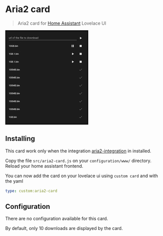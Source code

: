 # Aria2 card

> Aria2 card for [Home Assistant](https://www.home-assistant.io/) Lovelace UI

![screenshot](./doc/card.jpg)

## Installing

This card work only when the integration [aria2-integration](https://github.com/deblockt/hass-aria2) in installed.

Copy the file `src/aria2-card.js` on your `configuration/www/` directory. Reload your home assistant frontend.

You can now add the card on your lovelace ui using `custom card` and with the yaml

``` yaml
type: custom:aria2-card
```

## Configuration

There are no configuration available for this card.

By default, only 10 downloads are displayed by the card.